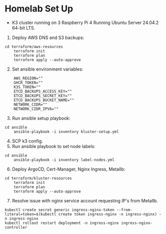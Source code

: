 # Homelab Set Up

- K3 cluster running on 3 Raspberry Pi 4 Running Ubuntu Server 24.04.2 64-bit LTS.

1. Deploy AWS DNS and S3 backups:
```
cd terraform/aws-resources
    terraform init
    terraform plan
    terraform apply --auto-approve
```
2. Set ansible environment variables:
```
    AWS_REGION=""
    GHCR_TOKEN=""
    K3S_TOKEN=""
    ETCD_BACKUPS_ACCESS_KEY=""
    ETCD_BACKUPS_SECRET_KEY=""
    ETCD_BACKUPS_BUCKET_NAME=""
    NETWORK_CIDR=""
    NETWORK_CIDR_IPV6=""
```
3. Run ansible setup playbook:
```
cd ansible
    ansible-playbook -i inventory kluster-setup.yml
```
4. SCP k3 config.
5. Run ansible playbook to set node labels:
```
cd ansible
    ansible-playbook -i inventory label-nodes.yml
```
6. Deploy ArgoCD, Cert-Manager, Nginx Ingress, Metallb:
```
cd terraform/kluster-resources
    terraform init
    terraform plan
    terraform apply --auto-approve
```
7. Resolve issue with nginx service account requesting IP's from Metallb.
```
kubectl create secret generic ingress-nginx-token --from-literal=token=$(kubectl create token ingress-nginx -n ingress-nginx) -n ingress-nginx
kubectl rollout restart deployment -n ingress-nginx ingress-nginx-controller
```

